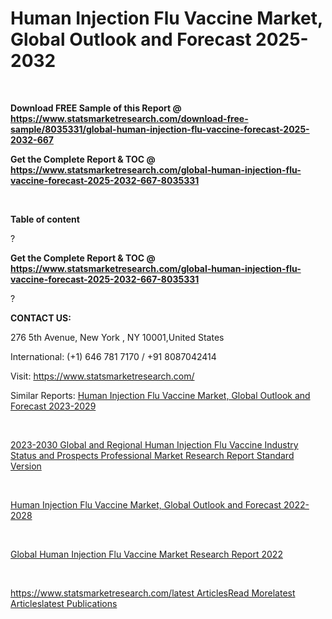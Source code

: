 <h1>Human Injection Flu Vaccine Market, Global Outlook and Forecast 2025-2032</h1><br/><p><strong>Download FREE Sample of this Report @ <a href="https://www.statsmarketresearch.com/download-free-sample/8035331/global-human-injection-flu-vaccine-forecast-2025-2032-667">https://www.statsmarketresearch.com/download-free-sample/8035331/global-human-injection-flu-vaccine-forecast-2025-2032-667</a></strong></p>
 
 
 
 <div><b>Get the Complete Report & TOC @ <a href="https://www.statsmarketresearch.com/global-human-injection-flu-vaccine-forecast-2025-2032-667-8035331">https://www.statsmarketresearch.com/global-human-injection-flu-vaccine-forecast-2025-2032-667-8035331</a></b></div>
 
 
 
 <p><br />
 
 <b>Table of content</b></p>
 
 
 
 <p>? </p>
 
 
 
 <div><b>Get the Complete Report & TOC @ <a href="https://www.statsmarketresearch.com/global-human-injection-flu-vaccine-forecast-2025-2032-667-8035331">https://www.statsmarketresearch.com/global-human-injection-flu-vaccine-forecast-2025-2032-667-8035331</a></b></div>
 
 
 
 <p>? </p>
 
 
 
 <p><b>CONTACT US:</b><br />
 
 276 5th Avenue, New York , NY 10001,United States<br />
 
 International: (+1) 646 781 7170 / +91 8087042414<br />
 
 Visit: <a href="https://www.statsmarketresearch.com/">https://www.statsmarketresearch.com/</a><br />
 
 Similar Reports: <a href="https://www.statsmarketresearch.com/global-human-injection-flu-vaccine-forecast-2025-2032-667-8035331">Human Injection Flu Vaccine Market, Global Outlook and Forecast 2023-2029</a><br />
 
 <br />
 
 <a href="https://www.statsmarketresearch.com/global-human-injection-flu-vaccine-forecast-2025-2032-667-8035331">2023-2030 Global and Regional Human Injection Flu Vaccine Industry Status and Prospects Professional Market Research Report Standard Version</a><br />
 
 <br />
 
 <a href="https://www.statsmarketresearch.com/global-human-injection-flu-vaccine-forecast-2025-2032-667-8035331">Human Injection Flu Vaccine Market, Global Outlook and Forecast 2022-2028</a><br />
 
 <br />
 
 <a href="https://www.statsmarketresearch.com/global-human-injection-flu-vaccine-forecast-2025-2032-667-8035331">Global Human Injection Flu Vaccine Market Research Report 2022</a><br />
 
 <br />
 
 <a href="https://gyeongbokgung.com">https://www.statsmarketresearch.com/</a><a href="https://hallyeomaritime.com">latest Articles</a><a href="https://jingwansa.com">Read More</a><a href="https://nguoiviet.jp/">latest Articles</a><a href="https://www.intelmarketresearch.com/">latest Publications</a></p>